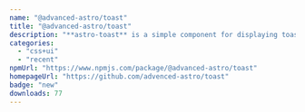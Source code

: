 ```yaml
---
name: "@advanced-astro/toast"
title: "@advanced-astro/toast"
description: "**astro-toast** is a simple component for displaying toasts on your website."
categories:
  - "css+ui"
  - "recent"
npmUrl: "https://www.npmjs.com/package/@advanced-astro/toast"
homepageUrl: "https://github.com/advenced-astro/toast"
badge: "new"
downloads: 77
---
```

